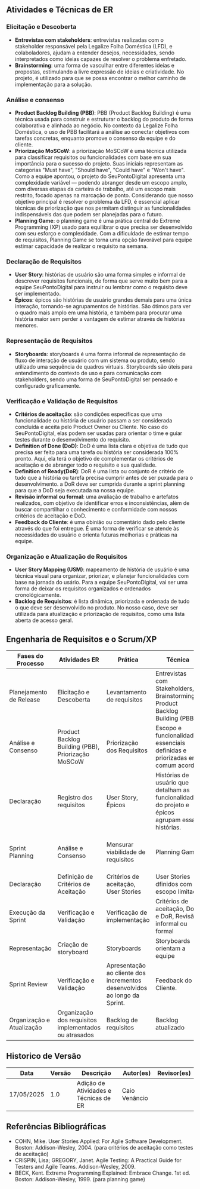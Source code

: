 ## Atividades e Técnicas de ER

### Elicitação e Descoberta
- **Entrevistas com stakeholders**: entrevistas realizadas com o stakeholder responsável pela Legalize Folha Doméstica (LFD), e colaboladores, ajudam a entender desejos, necessidades, sendo interpretados como ideias capazes de resolver o problema enfretado.
- **Brainstorming**: uma forma de vasculhar entre diferentes ideias e propostas, estimulando a livre expressão de ideias e criatividade. No projeto, é utilizado para que se possa encontrar o melhor caminho de implementação para a solução.

### Análise e consenso
- **Product Backlog Building (PBB)**: PBB (Product Backlog Building) é uma técnica usada para construir e estruturar o backlog do produto de forma colaborativa e alinhada ao negócio. No contexto da Legalize Folha Doméstica, o uso de PBB facilitará a análise ao conectar objetivos com tarefas concretas, enquanto promove o consenso da equipe e do cliente.
- **Priorização MoSCoW**: a priorização MoSCoW é uma técnica utilizada para classificar requisitos ou funcionalidades com base em sua importância para o sucesso do projeto. Suas iniciais representam as categorias "Must have", "Should have", "Could have" e "Won't have". Como a equipe apontou, o projeto do SeuPontoDigital apresenta uma complexidade variável — podendo abranger desde um escopo amplo, com diversas etapas da carteira de trabalho, até um escopo mais restrito, focado apenas na marcação de ponto. Considerando que nosso objetivo principal é resolver o problema da LFD, é essencial aplicar técnicas de priorização que nos permitam distinguir as funcionalidades indispensáveis das que podem ser planejadas para o futuro.
- **Planning Game**: o planning game é uma prática central do Extreme Programming (XP) usado para equilibrar o que precisa ser desenvolvido com seu esforço e complexidade. Com a dificuldade de estimar tempo de requisitos, Planning Game se torna uma opção favorável para equipe estimar capacidade de realizar o requisito na semana.

### Declaração de Requisitos
- **User Story**: histórias de usuário são uma forma simples e informal de descrever requisitos funcionais, de forma que serve muito bem para a equipe SeuPontoDigital para instruir ou lembrar como o requisito deve ser implementado.
- **Épicos**: épicos são histórias de usuário grandes demais para uma única interação, tornando-se agrupamentos de histórias. São ótimos para ver o quadro mais amplo em uma história, e também para procurar uma história maior sem perder a vantagem de estimar através de histórias menores.

### Representação de Requisitos
<!-- podemos fazer protótipos ou mockups -->
- **Storyboards**: storyboards é uma forma informal de representação de fluxo de interação de usuário com um sistema ou produto, sendo utilizado uma sequência de quadros virtuais. Storyboards são úteis para entendimento do contexto de uso e para comunicação com stakeholders, sendo uma forma de SeuPontoDigital ser pensado e configurado graficamente.

### Verificação e Validação de Requisitos
- **Critérios de aceitação**: são condições específicas que uma funcionalidade ou história de usuário passam a ser considerada concluída e aceita pelo Product Owner ou Cliente. No caso do SeuPontoDigital, elas podem ser usadas para orientar o time e guiar testes durante o desenvolvimento do requisito. 
- **Definition of Done (DoD)**: DoD é uma lista clara e objetiva de tudo que precisa ser feito para uma tarefa ou história ser considerada 100% pronto. Aqui, ela terá o objetivo de complementar os critérios de aceitação e de abranger todo o requisito e sua qualidade.
- **Definition of Ready(DoR)**: DoR é uma lista ou conjunto de critério de tudo que a história ou tarefa precisa cumprir antes de ser puxada para o desenvolvimento. a DoR deve ser cumprida durante a sprint planning para que a DoD seja executada na nossa equipe.
- **Revisão informal ou formal**: uma avaliação de trabalho e artefatos realizados, com objetivo de identificar erros e inconsistências, além de buscar compartilhar o conhecimento e conformidade com nossos critérios de aceitação e DoD.
- **Feedback do Cliente**: é uma obinião ou comentário dado pelo cliente através do que foi entregue. É uma forma de verificar se atende às necessidades do usuário e orienta futuras melhorias e práticas na equipe.

### Organização e Atualização de Requisitos
- **User Story Mapping (USM)**: mapeamento de história de usuário é uma técnica visual para organizar, priorizar, e planejar funcionalidades com base na jornada do usário. Para a equipe SeuPontoDigital, vai ser uma forma de deixar os requisitos organizados e ordenados cronológicamente.
- **Backlog de Requisitos**: é lista dinâmica, priorizada e ordenada de tudo o que deve ser desenvolvido no produto. No nosso caso, deve ser utilizada para atualização e priorização de requisitos, como uma lista aberta de acesso geral.

## Engenharia de Requisitos e o Scrum/XP
Fases do Processo     | Atividades ER | Prática | Técnica | Resultado Esperado
-------- | ------ | --------- | ----- | ---------
Planejamento de Release | Elicitação e Descoberta | Levantamento de requisitos | Entrevistas com Stakeholders, Brainstorming, Product Backlog Building (PBB) | Entedimento de problemas, identificação de funcionalidades e lista de necessidades |
 | Análise e Consenso | Product Backlog Building (PBB), Priorização MoSCoW | Priorização dos Requisitos | Escopo e funcionalidades essenciais definidas e priorizadas em comum acordo. | 
 | Declaração | Registro dos requisitos | User Story, Épicos | Histórias de usuário que detalham as funcionalidades do projeto e épicos agrupam essas histórias. | 
Sprint Planning | Análise e Consenso | Mensurar viabilidade de requisitos | Planning Game | Negociação do desenvolvimento na interação com desenvolvedores |
 | Declaração | Definição de Critérios de Aceitação | Critérios de aceitação, User Stories | User Stories dfinidos com escopo limitado |
Execução da Sprint | Verificação e Validação | Verificação de implementação | Critérios de aceitação, DoD e DoR, Revisão informal ou formal | Confirmação de que entrega atende requisito |
| Representação | Criação de storyboard | Storyboards | Storyboards orientam a equipe |
Sprint Review | Verificação e Validação | Apresentação ao cliente dos incrementos desenvolvidos ao longo da Sprint. | Feedback do Cliente. | Funcionalidades avaliadas com base no retorno dos clientes. |
 | Organização e Atualização | Organização dos requisitos implementados ou atrasados | Backlog de requisitos | Backlog atualizado |



## Historico de Versão
Data     | Versão | Descrição | Autor(es) | Revisor(es)
-------- | ------ | --------- | ----- | ---------
17/05/2025 | 1.0 | Adição de Atividades e Técnicas de ER | Caio Venâncio  | | <!-- colocar atividade explítcita-->

## Referências Bibliográficas 
- COHN, Mike. User Stories Applied: For Agile Software Development. Boston: Addison-Wesley, 2004. (para critérios de aceitação como testes de aceitação)
- CRISPIN, Lisa; GREGORY, Janet. Agile Testing: A Practical Guide for Testers and Agile Teams. Addison-Wesley, 2009.
- BECK, Kent. Extreme Programming Explained: Embrace Change. 1st ed. Boston: Addison-Wesley, 1999. (para planning game)